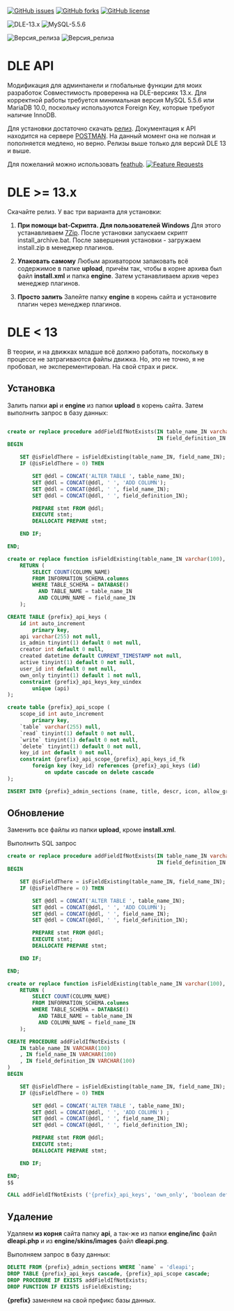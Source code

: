 [![GitHub issues](https://img.shields.io/github/issues/Gokujo/dle_api.svg?style=flat-square)](https://github.com/Gokujo/dle_api/issues)
[![GitHub forks](https://img.shields.io/github/forks/Gokujo/dle_api.svg?style=flat-square)](https://github.com/Gokujo/dle_api/network)
[![GitHub license](https://img.shields.io/github/license/Gokujo/dle_api.svg?style=flat-square)](https://github.com/Gokujo/dle_api/blob/master/LICENSE)

![DLE-13.x](https://img.shields.io/badge/DLE-13.x-green.svg?style=flat-square)
![MySQL-5.5.6](https://img.shields.io/badge/MySQL-5.5.6-red.svg?style=flat-square)

![Версия_релиза](https://img.shields.io/github/manifest-json/v/Gokujo/dle_api?filename=manifest.json&style=flat-square)
![Версия_релиза](https://img.shields.io/badge/Version-BETA-orange.svg?style=flat-square)

# DLE API
Модификация для админпанели и глобальные функции для моих разработок
Совместимость проверенна на DLE-версиях 13.х. Для корректной работы требуется минимальная версия MySQL 5.5.6 или MariaDB 10.0, поскольку используются Foreign Key, которые требуют наличие InnoDB.

Для установки достаточно скачать [релиз](https://github.com/Gokujo/dle_api/releases/latest).
Документация к API находится на сервере [POSTMAN](https://documenter.getpostman.com/view/7856564/SW7T9BsW). На данный момент она не полная и пополняется медлено, но верно.
Релизы выше только для версий DLE 13 и выше.

Для пожеланий можно использовать [feathub](https://feathub.com/Gokujo/dle_api).
[![Feature Requests](https://feathub.com/Gokujo/dle_api?format=svg)](https://feathub.com/Gokujo/dle_api)


# DLE >= 13.x
Скачайте релиз. У вас три варианта для установки:
1. **При помощи bat-Скрипта. Для пользователей Windows**
Для этого устанавливаем [7Zip](https://www.7-zip.org/download.html).
После установки запускаем скрипт install_archive.bat.
После завершения установки - загружаем install.zip в менеджер плагинов.

1. **Упаковать самому**
Любым архиватором запаковать всё содержимое в папке **upload**, причём так, чтобы в корне архива был файл **install.xml** и папка **engine**.
Затем устанавливаем архив через менеджер плагинов.

1. **Просто залить**
Залейте папку **engine** в корень сайта и установите плагин через менеджер плагинов.



# DLE < 13
В теории, и на движках младше всё должно работать, поскольку в процессе не затрагиваются файлы движка. Но, это не точно, я не пробовал, не эксперементировал. На свой страх и риск.

## Установка
Залить папки **api** и **engine** из папки **upload** в корень сайта. Затем выполнить запрос в базу данных:

```SQL

create or replace procedure addFieldIfNotExists(IN table_name_IN varchar(100), IN field_name_IN varchar(100),
                                                IN field_definition_IN varchar(100))
BEGIN

    SET @isFieldThere = isFieldExisting(table_name_IN, field_name_IN);
    IF (@isFieldThere = 0) THEN

        SET @ddl = CONCAT('ALTER TABLE ', table_name_IN);
        SET @ddl = CONCAT(@ddl, ' ', 'ADD COLUMN');
        SET @ddl = CONCAT(@ddl, ' ', field_name_IN);
        SET @ddl = CONCAT(@ddl, ' ', field_definition_IN);

        PREPARE stmt FROM @ddl;
        EXECUTE stmt;
        DEALLOCATE PREPARE stmt;

    END IF;

END;

create or replace function isFieldExisting(table_name_IN varchar(100), field_name_IN varchar(100)) returns int
    RETURN (
        SELECT COUNT(COLUMN_NAME)
        FROM INFORMATION_SCHEMA.columns
        WHERE TABLE_SCHEMA = DATABASE()
          AND TABLE_NAME = table_name_IN
          AND COLUMN_NAME = field_name_IN
    );

CREATE TABLE {prefix}_api_keys (
	id int auto_increment
		primary key,
	api varchar(255) not null,
	is_admin tinyint(1) default 0 not null,
	creator int default 0 null,
	created datetime default CURRENT_TIMESTAMP not null,
	active tinyint(1) default 0 not null,
	user_id int default 0 not null,
  	own_only tinyint(1) default 1 not null,
	constraint {prefix}_api_keys_key_uindex
		unique (api)
);

create table {prefix}_api_scope (
	scope_id int auto_increment
		primary key,
	`table` varchar(255) null,
	`read` tinyint(1) default 0 not null,
	`write` tinyint(1) default 0 not null,
	`delete` tinyint(1) default 0 not null,
	key_id int default 0 not null,
	constraint {prefix}_api_scope_{prefix}_api_keys_id_fk
		foreign key (key_id) references {prefix}_api_keys (id)
			on update cascade on delete cascade
);

INSERT INTO {prefix}_admin_sections (name, title, descr, icon, allow_groups) VALUES ('dleapi', 'DLE-API', 'Неофициальное API для DLE. Раздел по созданию и управлению над ключами доступа к API.', '/engine/skins/images/icons/dleapi.png', 1);
```

## Обновление
Заменить все файлы из папки **upload**, кроме **install.xml**.

Выполнить SQL запрос

```SQL
create or replace procedure addFieldIfNotExists(IN table_name_IN varchar(100), IN field_name_IN varchar(100),
                                                IN field_definition_IN varchar(100))
BEGIN

    SET @isFieldThere = isFieldExisting(table_name_IN, field_name_IN);
    IF (@isFieldThere = 0) THEN

        SET @ddl = CONCAT('ALTER TABLE ', table_name_IN);
        SET @ddl = CONCAT(@ddl, ' ', 'ADD COLUMN');
        SET @ddl = CONCAT(@ddl, ' ', field_name_IN);
        SET @ddl = CONCAT(@ddl, ' ', field_definition_IN);

        PREPARE stmt FROM @ddl;
        EXECUTE stmt;
        DEALLOCATE PREPARE stmt;

    END IF;

END;

create or replace function isFieldExisting(table_name_IN varchar(100), field_name_IN varchar(100)) returns int
    RETURN (
        SELECT COUNT(COLUMN_NAME)
        FROM INFORMATION_SCHEMA.columns
        WHERE TABLE_SCHEMA = DATABASE()
          AND TABLE_NAME = table_name_IN
          AND COLUMN_NAME = field_name_IN
    );

CREATE PROCEDURE addFieldIfNotExists (
    IN table_name_IN VARCHAR(100)
    , IN field_name_IN VARCHAR(100)
    , IN field_definition_IN VARCHAR(100)
)
BEGIN

    SET @isFieldThere = isFieldExisting(table_name_IN, field_name_IN);
    IF (@isFieldThere = 0) THEN

        SET @ddl = CONCAT('ALTER TABLE ', table_name_IN);
        SET @ddl = CONCAT(@ddl, ' ', 'ADD COLUMN') ;
        SET @ddl = CONCAT(@ddl, ' ', field_name_IN);
        SET @ddl = CONCAT(@ddl, ' ', field_definition_IN);

        PREPARE stmt FROM @ddl;
        EXECUTE stmt;
        DEALLOCATE PREPARE stmt;

    END IF;

END;
$$

CALL addFieldIfNotExists ('{prefix}_api_keys', 'own_only', 'boolean default false not null');
```

## Удаление
Удаляем **из корня** сайта папку **api**, a так-же из папки **engine/inc** файл **dleapi.php** и из **engine/skins/images** файл **dleapi.png**.

Выполняем запрос в базу данных:


```SQL
DELETE FROM {prefix}_admin_sections WHERE `name` = 'dleapi';
DROP TABLE {prefix}_api_keys cascade, {prefix}_api_scope cascade;
DROP PROCEDURE IF EXISTS addFieldIfNotExists;
DROP FUNCTION IF EXISTS isFieldExisting;
```

**{prefix}** заменяем на свой префикс базы данных.

